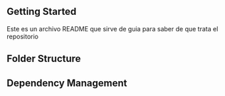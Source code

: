 ## Getting Started

Este es un archivo README que sirve de guia para saber de que trata el repositorio

## Folder Structure



## Dependency Management


